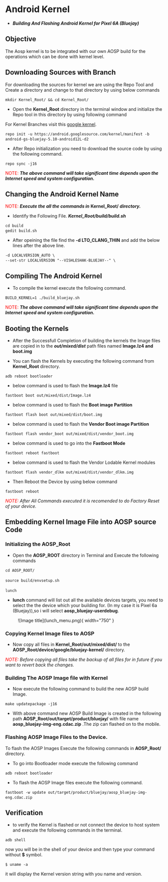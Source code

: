 # Android Kernel
*  ***Building And Flashing Android Kernel for Pixel 6A (Bluejay)***
## Objective

The Aosp kernel is to be integrated with our own AOSP build for the operations which can be done with kernel level.

## Downloading Sources with Branch

For downloading the sources for kernel we are using the Repo Tool and Create a directory and change to that directory by using below commands

```
mkdir Kernel_Root/ && cd Kernel_Root/
```

*  Open the **Kernel_Root** directory in the terminal window and initialize the Repo tool in this directory by using following command

For Kernel Branches visit this [google kernel](https://android.googlesource.com/kernel/gs/).

```
repo init -u https://android.googlesource.com/kernel/manifest -b android-gs-bluejay-5.10-android12L-d2
```

*  After Repo initialization you need to download the source code by using the following command.
```
repo sync -j16
```
<span style="color:Red">NOTE:</span> ***The above command will take significant time depends upon the Internet speed and system configuration.***

## Changing the Android Kernel Name

<span style="color:Red">NOTE:</span> ***Execute the all the commands in*** **Kernel_Root/** ***directory.***

*  Identify the Following File. ***Kernel_Root/build/build.sh***
```
cd build
gedit build.sh
```
*  After opeining the file find the **-d LTO_CLANG_THIN** and add the below lines after the above line.
```
-d LOCALVERSION_AUTO \
--set-str LOCALVERSION "--VISHLESHAK-BLUEJAY--" \
```

## Compiling The Android Kernel
*  To compile the kernel execute the following command.
``` 
BUILD_KERNEL=1 ./build_bluejay.sh
```
<span style="color:Red">NOTE:</span> ***The above command will take significant time depends upon the Internet speed and system configuration.***

## Booting the Kernels

*  After the Successfull Completion of building the kernels the Image files are copied in to the ***out/mixed/dist*** path files named **Image.lz4 and boot.img**

*  You can flash the Kernels by executing the following command from **Kernel_Root** directory.
```
adb reboot bootloader
```
*  below command is used to flash the **Image.lz4** file
```
fastboot boot out/mixed/dist/Image.lz4
```
*  below command is used to flash the **Boot image Partition**
```
fastboot flash boot out/mixed/dist/boot.img
```
*  below command is used to flash the **Vendor Boot image Partition**
```
fastboot flash vendor_boot out/mixed/dist/vendor_boot.img
```
*  below command is used to go into the **Fastboot Mode** 
```
fastboot reboot fastboot
```
*  below command is used to flash the Vendor Lodable Kernel modules 
```
fastboot flash vendor_dlkm out/mixed/dist/vendor_dlkm.img
```
*  Then Reboot the Device by using below command
```
fastboot reboot
```
<span style="color:Red">*NOTE:</span> After All Commands executed it is recomended to do Factory Reset of your device.*
<!-- *NOTE: After All Commands executed it is recomended to do Factory Reset of your device.* -->

## Embedding Kernel Image File into AOSP source Code

### Initializing the **AOSP_Root**

*  Open the **AOSP_ROOT** directory in Terminal and Execute the following commands
```
cd AOSP_ROOT/

source build/envsetup.sh

lunch
```
*  **lunch** command will list out all the available devices targets, you need to select the the device which your building for. (In my case it is Pixel 6a (Bluejay)),so i will select **aosp_bluejay-userdebug**.
<figure markdown>
  ![Image title](lunch_menu.png){ width="750" }
</figure>

### Copying Kernel Image files to AOSP
*  Now copy all files in **Kernel_Root/out/mixed/dist/** to the **AOSP_Root/device/google/bluejay-kernel/** directory.

<span style="color:Red">*NOTE:</span> Before copying all files take the backup of all files for in future if you want to revert back the changes.*

### Building The AOSP Image file with Kernel
*  Now execute the following command to build the new AOSP build Image.
```
make updatepackage -j16
```
*  With above command new AOSP Build Image is created in the following path **AOSP_Root/out/target/product/bluejay/**  with file name **aosp_bluejay-img-eng.cdac.zip** .The zip can flashed on to the mobile.

### Flashing AOSP Image Files to the Device.
To flash the AOSP Images Execute the following commands in **AOSP_Root/** directory.

*  To go into Bootloader mode execute the following command
```
adb reboot bootloader
```

*  To flash the AOSP Image files execute the following command.
```
fastboot -w update out/target/product/bluejay/aosp_bluejay-img-eng.cdac.zip
```


## Verification

*  to verify the Kernel is flashed or not connect the device to host system and execute the following commands in the terminal.

```
adb shell
```
now you will be in the shell of your device and then type your command without **$** symbol.
```
$ uname -a
```

it will display the Kernel version string with you name and version.

